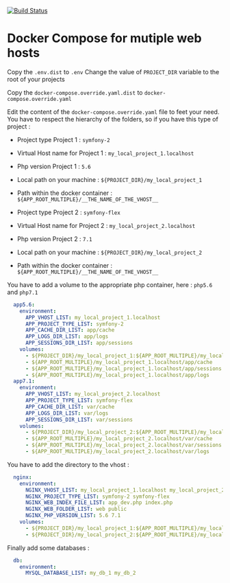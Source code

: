 [![Build Status](https://travis-ci.org/Prometee/docker-compose-web-multiple.svg?branch=master)](https://travis-ci.org/Prometee/docker-compose-web)

Docker Compose for mutiple web hosts 
====================================

Copy the `.env.dist` to `.env`
Change the value of `PROJECT_DIR` variable to the root of your projects

Copy the `docker-compose.override.yaml.dist` to `docker-compose.override.yaml`

Edit the content of the `docker-compose.override.yaml` file to feet your need.
You have to respect the hierarchy of the folders, so if you have this type of project :

  * Project type Project 1 : `symfony-2`
  * Virtual Host name for Project 1 : `my_local_project_1.localhost`
  * Php version Project 1 : `5.6`
  * Local path on your machine : `${PROJECT_DIR}/my_local_project_1`
  * Path within the docker container : `${APP_ROOT_MULTIPLE}/__THE_NAME_OF_THE_VHOST__`
  
  * Project type Project 2 : `symfony-flex`
  * Virtual Host name for Project 2 : `my_local_project_2.localhost`
  * Php version Project 2 : `7.1`
  * Local path on your machine : `${PROJECT_DIR}/my_local_project_2`
  * Path within the docker container : `${APP_ROOT_MULTIPLE}/__THE_NAME_OF_THE_VHOST__`
  
You have to add a volume to the appropriate php container, here : `php5.6` and `php7.1`

```yaml
  app5.6:
    environment:
      APP_VHOST_LIST: my_local_project_1.localhost
      APP_PROJECT_TYPE_LIST: symfony-2
      APP_CACHE_DIR_LIST: app/cache
      APP_LOGS_DIR_LIST: app/logs
      APP_SESSIONS_DIR_LIST: app/sessions
    volumes:
      - ${PROJECT_DIR}/my_local_project_1:${APP_ROOT_MULTIPLE}/my_local_project_1.localhost:cached
      - ${APP_ROOT_MULTIPLE}/my_local_project_1.localhost/app/cache
      - ${APP_ROOT_MULTIPLE}/my_local_project_1.localhost/app/sessions
      - ${APP_ROOT_MULTIPLE}/my_local_project_1.localhost/app/logs
  app7.1:
    environment:
      APP_VHOST_LIST: my_local_project_2.localhost
      APP_PROJECT_TYPE_LIST: symfony-flex
      APP_CACHE_DIR_LIST: var/cache
      APP_LOGS_DIR_LIST: var/logs
      APP_SESSIONS_DIR_LIST: var/sessions
    volumes:
      - ${PROJECT_DIR}/my_local_project_2:${APP_ROOT_MULTIPLE}/my_local_project_2.localhost:cached
      - ${APP_ROOT_MULTIPLE}/my_local_project_2.localhost/var/cache
      - ${APP_ROOT_MULTIPLE}/my_local_project_2.localhost/var/sessions
      - ${APP_ROOT_MULTIPLE}/my_local_project_2.localhost/var/logs
```

You have to add the directory to the vhost :
```yaml
  nginx:
    environment:
      NGINX_VHOST_LIST: my_local_project_1.localhost my_local_project_2.localhost
      NGINX_PROJECT_TYPE_LIST: symfony-2 symfony-flex
      NGINX_WEB_INDEX_FILE_LIST: app_dev.php index.php
      NGINX_WEB_FOLDER_LIST: web public
      NGINX_PHP_VERSION_LIST: 5.6 7.1
    volumes:
      - ${PROJECT_DIR}/my_local_project_1:${APP_ROOT_MULTIPLE}/my_local_project_1.localhost
      - ${PROJECT_DIR}/my_local_project_2:${APP_ROOT_MULTIPLE}/my_local_project_2.localhost
```

Finally add some databases :

```yaml
  db:
    environment:
      MYSQL_DATABASE_LIST: my_db_1 my_db_2
```